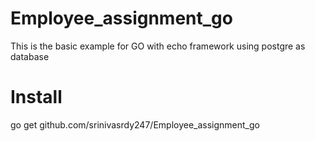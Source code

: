 # Employee_assignment_go
This is the basic example for GO with echo framework using postgre as database

# Install
go get github.com/srinivasrdy247/Employee_assignment_go
